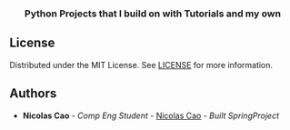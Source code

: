 <p align="center">

  <h3 align="center">Python Projects that I build on with Tutorials and my own</h3>
</p>

## License

Distributed under the MIT License. See [LICENSE](https://github.com/DeTiveNC/SpringBootProjects/blob/main/LICENSE) for more information.

## Authors

- **Nicolas Cao** - _Comp Eng Student_ - [Nicolas Cao](https://github.com/detivenc) - _Built SpringProject_
